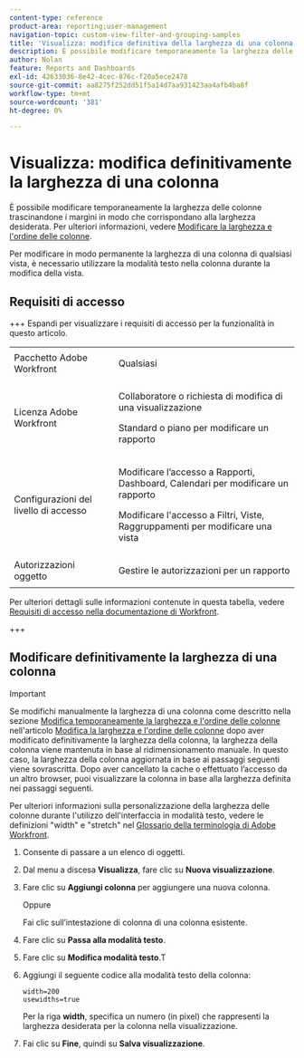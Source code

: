 ```yaml
---
content-type: reference
product-area: reporting;user-management
navigation-topic: custom-view-filter-and-grouping-samples
title: 'Visualizza: modifica definitiva della larghezza di una colonna'
description: È possibile modificare temporaneamente la larghezza delle colonne trascinandone i margini in modo che corrispondano alla larghezza desiderata. Per ulteriori informazioni, consulta Modificare la larghezza e l’ordine delle colonne.
author: Nolan
feature: Reports and Dashboards
exl-id: 42633036-8e42-4cec-876c-f20a5ece2478
source-git-commit: aa8275f252dd51f5a14d7aa931423aa4afb4ba8f
workflow-type: tm+mt
source-wordcount: '381'
ht-degree: 0%

---
```


# Visualizza: modifica definitivamente la larghezza di una colonna

<!-- Audited: 11/2024 -->

È possibile modificare temporaneamente la larghezza delle colonne trascinandone i margini in modo che corrispondano alla larghezza desiderata. Per ulteriori informazioni, vedere [Modificare la larghezza e l&#39;ordine delle colonne](../../../reports-and-dashboards/reports/reporting-elements/modify-column-width-order.md).

Per modificare in modo permanente la larghezza di una colonna di qualsiasi vista, è necessario utilizzare la modalità testo nella colonna durante la modifica della vista.

## Requisiti di accesso

+++ Espandi per visualizzare i requisiti di accesso per la funzionalità in questo articolo.

<table style="table-layout:auto"> 
 <col> 
 <col> 
 <tbody> 
  <tr> 
   <td role="rowheader">Pacchetto Adobe Workfront</td> 
   <td> <p>Qualsiasi</p> </td> 
  </tr> 
  <tr> 
   <td role="rowheader">Licenza Adobe Workfront</td> 
   <td> 
   <p>Collaboratore o richiesta di modifica di una visualizzazione </p>
   <p>Standard o piano per modificare un rapporto</p>
  </tr> 
  <tr> 
   <td role="rowheader">Configurazioni del livello di accesso</td> 
   <td> <p>Modificare l’accesso a Rapporti, Dashboard, Calendari per modificare un rapporto</p> <p>Modificare l'accesso a Filtri, Viste, Raggruppamenti per modificare una vista</p> </td> 
  </tr> 
  <tr> 
   <td role="rowheader">Autorizzazioni oggetto</td> 
   <td> <p>Gestire le autorizzazioni per un rapporto</p>  </td> 
  </tr> 
 </tbody> 
</table>

Per ulteriori dettagli sulle informazioni contenute in questa tabella, vedere [Requisiti di accesso nella documentazione di Workfront](/help/quicksilver/administration-and-setup/add-users/access-levels-and-object-permissions/access-level-requirements-in-documentation.md).

+++

## Modificare definitivamente la larghezza di una colonna

>[!IMPORTANT]
>
>Se modifichi manualmente la larghezza di una colonna come descritto nella sezione [Modifica temporaneamente la larghezza e l&#39;ordine delle colonne](/help/quicksilver/reports-and-dashboards/reports/reporting-elements/modify-column-width-order.md#modify-width-and-order-of-columns-temporarily) nell&#39;articolo [Modifica la larghezza e l&#39;ordine delle colonne](../../../reports-and-dashboards/reports/reporting-elements/modify-column-width-order.md) dopo aver modificato definitivamente la larghezza della colonna, la larghezza della colonna viene mantenuta in base al ridimensionamento manuale. In questo caso, la larghezza della colonna aggiornata in base ai passaggi seguenti viene sovrascritta. Dopo aver cancellato la cache o effettuato l’accesso da un altro browser, puoi visualizzare la colonna in base alla larghezza definita nei passaggi seguenti.
>
>Per ulteriori informazioni sulla personalizzazione della larghezza delle colonne durante l&#39;utilizzo dell&#39;interfaccia in modalità testo, vedere le definizioni &quot;width&quot; e &quot;stretch&quot; nel [Glossario della terminologia di Adobe Workfront](../../../workfront-basics/navigate-workfront/workfront-navigation/workfront-terminology-glossary.md).

1. Consente di passare a un elenco di oggetti.
1. Dal menu a discesa **Visualizza**, fare clic su **Nuova visualizzazione**.

1. Fare clic su **Aggiungi colonna** per aggiungere una nuova colonna.

   Oppure

   Fai clic sull’intestazione di colonna di una colonna esistente.

1. Fare clic su **Passa alla modalità testo**.
1. Fare clic su **Modifica modalità testo**.T
1. Aggiungi il seguente codice alla modalità testo della colonna:

   ```
   width=200
   usewidths=true
   ```

   Per la riga **width**, specifica un numero (in pixel) che rappresenti la larghezza desiderata per la colonna nella visualizzazione.

1. Fai clic su **Fine**, quindi su **Salva visualizzazione**.


